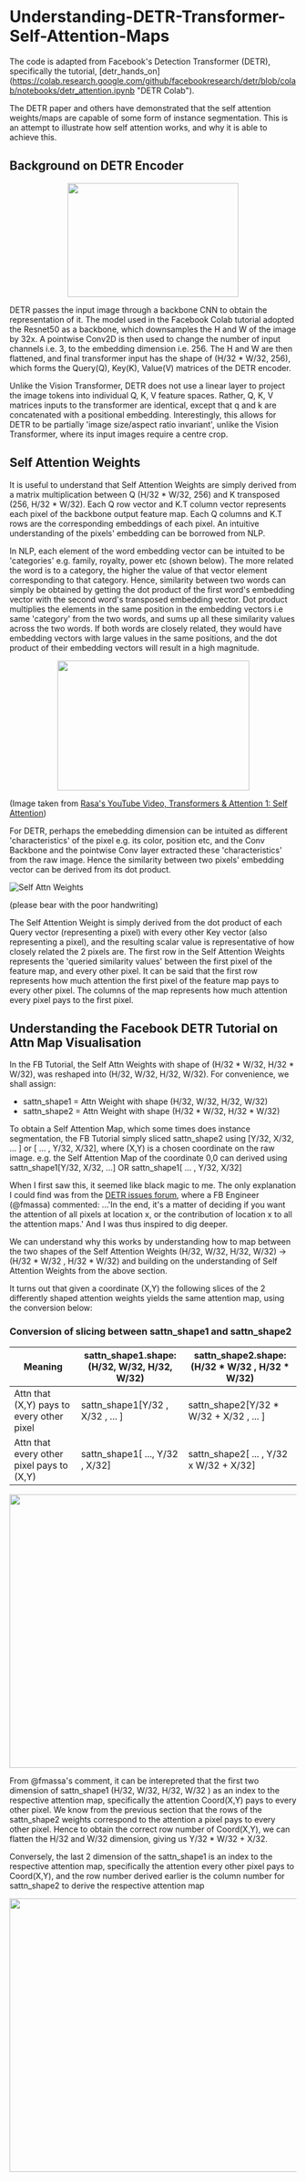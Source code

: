 # Understanding-DETR-Transformer-Self-Attention-Maps

The code is adapted from Facebook's Detection Transformer (DETR), specifically the tutorial, [detr_hands_on] (https://colab.research.google.com/github/facebookresearch/detr/blob/colab/notebooks/detr_attention.ipynb "DETR Colab"). 

The DETR paper and others have demonstrated that the self attention weights/maps are capable of some form of instance segmentation. This is an attempt to illustrate how self attention works, and why it is able to achieve this. 



## Background on DETR Encoder

<p align="center">
<img width="300" height="200" src="https://user-images.githubusercontent.com/79006977/129480190-77d1d767-85f0-4913-b6e0-6a99941eb2ad.png">
</p>


DETR passes the input image through a backbone CNN to obtain the representation of it. The model used in the Facebook Colab tutorial adopted the Resnet50 as a backbone, which downsamples the H and W of the image by 32x. A pointwise Conv2D is then used to change the number of input channels i.e. 3, to the embedding dimension i.e. 256. The H and W are then flattened, and final transformer input has the shape of (H/32 * W/32, 256), which forms the Query(Q), Key(K), Value(V) matrices of the DETR encoder. 

Unlike the Vision Transformer, DETR does not use a linear layer to project the image tokens into individual Q, K, V feature spaces. Rather, Q, K, V matrices inputs to the transformer are identical, except that q and k are concatenated with a positional embedding. Interestingly, this allows for DETR to be partially 'image size/aspect ratio invariant', unlike the Vision Transformer, where its input images require a centre crop.

## Self Attention Weights
It is useful to understand that Self Attention Weights are simply derived from a matrix multiplication between Q (H/32 * W/32, 256) and K transposed (256, H/32 * W/32). Each Q row vector and K.T column vector represents each pixel of the backbone output feature map. Each Q columns and K.T rows are the corresponding embeddings of each pixel. An intuitive understanding of the  pixels' embedding can be borrowed from NLP. 

In NLP, each element of the word embedding vector can be intuited to be 'categories' e.g. family, royalty, power etc (shown below). The more related the word is to a category, the higher the value of that vector element corresponding to that category. Hence, similarity between two words can simply be obtained by getting the dot product of the first word's embedding vector with the second word's transposed embedding vector.  Dot product multiplies the elements in the same position in the embedding vectors i.e same 'category' from the two words, and sums up all these similarity values across the two words. If both words are closely related, they would have embedding vectors with large values in the same positions, and the dot product of their embedding vectors will result in a high magnitude.

<p align="center">
<img width="337" height="228" src="https://user-images.githubusercontent.com/79006977/129739480-53d8f810-a617-4bd2-82c3-b9f63505541b.png">
</p>

(Image taken from [Rasa's YouTube Video, Transformers & Attention 1: Self Attention](https://www.youtube.com/watch?v=yGTUuEx3GkA&t=489s))

For DETR, perhaps the emebedding dimension can be intuited as different 'characteristics' of the pixel e.g. its color, position etc, and the Conv Backbone and the pointwise Conv layer extracted these 'characteristics' from the raw image. Hence the similarity between two pixels' embedding vector can be derived from its dot product. 

![Self Attn Weights](https://user-images.githubusercontent.com/79006977/129818679-ccdec0e3-a05c-4b64-85d4-9b146f07f396.png)

(please bear with the poor handwriting)

The Self Attention Weight is simply derived from the dot product of each Query vector (representing a pixel) with every other Key vector (also representing a pixel), and the resulting scalar value is representative of how closely related the 2 pixels are. The first row in the Self Attention Weights represents the 'queried similarity values' between the first pixel of the feature map, and every other pixel. It can be said that the first row represents how much attention the first pixel of the feature map pays to every other pixel. The columns of the map represents how much attention every pixel pays to the first pixel. 

## Understanding the Facebook DETR Tutorial on Attn Map Visualisation

In the FB Tutorial, the Self Attn Weights with shape of (H/32 * W/32, H/32 * W/32), was reshaped into (H/32, W/32, H/32, W/32). For convenience, we shall assign:
* sattn_shape1 = Attn Weight with shape (H/32, W/32, H/32, W/32) 
* sattn_shape2 = Attn Weight with shape (H/32 * W/32, H/32 * W/32) 

To obtain a Self Attention Map, which some times does instance segmentation, the FB Tutorial simply sliced sattn_shape2 using [Y/32, X/32, ... ] or [ ... , Y/32, X/32], where (X,Y) is a chosen coordinate on the raw image. e.g. the Self Attention Map of the coordinate 0,0 can derived using sattn_shape1[Y/32, X/32, ...]  OR sattn_shape1[ ... , Y/32, X/32] 

When I first saw this, it seemed like black magic to me. The only explanation I could find was from the [DETR issues forum](https://github.com/facebookresearch/detr/issues/162), where a FB Engineer (@fmassa) commented: ...'In the end, it's a matter of deciding if you want the attention of all pixels at location x, or the contribution of location x to all the attention maps.' And I was thus inspired to dig deeper. 

We can understand why this works by understanding how to map between the two shapes of the Self Attention Weights (H/32, W/32, H/32, W/32) -> (H/32 * W/32 , H/32 * W/32) and building on the understanding of Self Attention Weights from the above section. 

It turns out that given a coordinate (X,Y) the following slices of the 2 differently shaped attention weights yields the same attention map, using the conversion below:   
### Conversion of slicing between sattn_shape1 and sattn_shape2
Meaning | sattn_shape1.shape: <br /> (H/32, W/32, H/32, W/32) | sattn_shape2.shape: <br /> (H/32 * W/32 , H/32 * W/32)
--- | --- | ---
Attn that (X,Y) pays to every other pixel | sattn_shape1[Y/32 , X/32 , ... ] | sattn_shape2[Y/32 * W/32 + X/32 , ... ]
Attn that every other pixel pays to (X,Y) | sattn_shape1[ ..., Y/32 , X/32] | sattn_shape2[ ... , Y/32 x W/32 + X/32]

<p align="center">
<img width="1000" height="480" src="https://user-images.githubusercontent.com/79006977/129822169-5f0b3f53-cf0e-4e1b-bc6d-c3c7e09dcc29.png">
</p>
From @fmassa's comment, it can be interepreted that the first two dimension of sattn_shape1 (H/32, W/32, H/32, W/32 ) as an index to the respective attention map, specifically the attention Coord(X,Y) pays to every other pixel. We know from the previous section that the rows of the sattn_shape2 weights correspond to the attention a pixel pays to every other pixel. Hence to obtain the correct row number of Coord(X,Y), we can flatten the H/32 and W/32 dimension, giving us Y/32 * W/32 + X/32. 

Conversely, the last 2 dimension of the sattn_shape1 is an index to the respective attention map, specifically the attention every other pixel pays to Coord(X,Y), and the row number derived earlier is the column number for sattn_shape2 to derive the respective attention map

<p align="center">
<img width="1100" height="480" src="https://user-images.githubusercontent.com/79006977/129822097-93045ca7-7897-4d43-b4cd-38bb6011044e.png">
</p>


